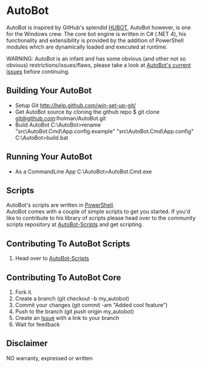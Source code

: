 # AutoBot
AutoBot is inspired by GitHub's splendid [HUBOT](http://hubot.github.com/), AutoBot however, is one for the Windows crew. 
The core bot engine is written in C# (.NET 4), his functionality and extensibility is provided by the addition of PowerShell modules which are dynamically loaded and executed at runtime.

WARNING: AutoBot is an infant and has some obvious (and other not so obvious) restrictions/issues/flaws, please take a look at [AutoBot's current issues](https://github.com/lholman/AutoBot/issues?labels=AutoBot.Engine&sort=created&direction=desc&state=open&page=1) before continuing.

## Building Your AutoBot 
+ Setup Git
    http://help.github.com/win-set-up-git/
+ Get AutoBot source by cloning the github repo
    $ git clone git@github.com:lholman/AutoBot.git
+ Build AutoBot
    C:\AutoBot>rename "src\AutoBot.Cmd\App.config.example"  "src\AutoBot.Cmd\App.config"
    C:\AutoBot>build.bat

## Running Your AutoBot
+ As a CommandLine App
    C:\AutoBot>AutoBot.Cmd.exe

## Scripts
AutoBot's scripts are written in [PowerShell](http://en.wikipedia.org/wiki/Windows_PowerShell).  
AutoBot comes with a couple of simple scripts to get you started.  If you'd like to contribute to his library of scripts please head over to the community scripts repository at [AutoBot-Scripts](https://github.com/lholman/AutoBot-Scripts) and get scripting.

## Contributing To AutoBot Scripts
1. Head over to [AutoBot-Scripts](https://github.com/lholman/AutoBot-Scripts)

## Contributing To AutoBot Core
1. Fork it.
1. Create a branch (git checkout -b my_autobot)
1. Commit your changes (git commit -am "Added cool feature")
1. Push to the branch (git push origin my_autobot)
1. Create an [Issue](http://github.com/lholman/AutoBot/issues) with a link to your branch
1. Wait for feedback

## Disclaimer
NO warranty, expressed or written